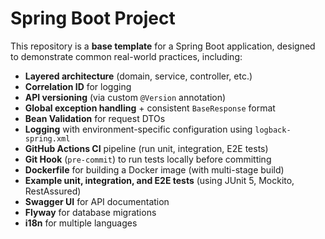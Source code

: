# Spring Boot Project
This repository is a **base template** for a Spring Boot application, designed to demonstrate common real-world practices, including:

- **Layered architecture** (domain, service, controller, etc.)
- **Correlation ID** for logging
- **API versioning** (via custom `@Version` annotation)
- **Global exception handling** + consistent `BaseResponse` format
- **Bean Validation** for request DTOs
- **Logging** with environment-specific configuration using `logback-spring.xml`
- **GitHub Actions CI** pipeline (run unit, integration, E2E tests)
- **Git Hook** (`pre-commit`) to run tests locally before committing
- **Dockerfile** for building a Docker image (with multi-stage build)
- **Example unit, integration, and E2E tests** (using JUnit 5, Mockito, RestAssured)
- **Swagger UI** for API documentation
- **Flyway** for database migrations
- **i18n** for multiple languages

